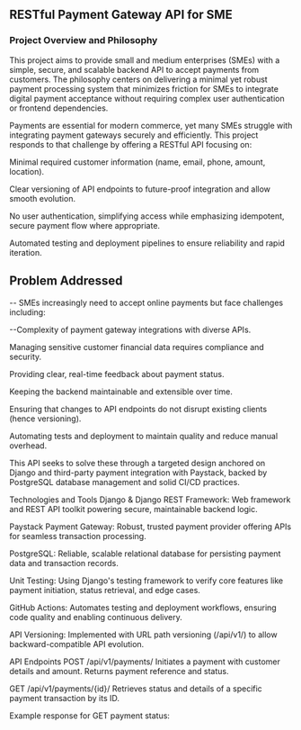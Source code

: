 ## RESTful Payment Gateway API for SME
### Project Overview and Philosophy
This project aims to provide small and medium enterprises (SMEs) with a simple, secure, and scalable backend API to accept payments from customers. The philosophy centers on delivering a minimal yet robust payment processing system that minimizes friction for SMEs to integrate digital payment acceptance without requiring complex user authentication or frontend dependencies.

Payments are essential for modern commerce, yet many SMEs struggle with integrating payment gateways securely and efficiently. This project responds to that challenge by offering a RESTful API focusing on:

Minimal required customer information (name, email, phone, amount, location).

Clear versioning of API endpoints to future-proof integration and allow smooth evolution.

No user authentication, simplifying access while emphasizing idempotent, secure payment flow where appropriate.

Automated testing and deployment pipelines to ensure reliability and rapid iteration.

## Problem Addressed
-- SMEs increasingly need to accept online payments but face challenges including:

--Complexity of payment gateway integrations with diverse APIs.

Managing sensitive customer financial data requires compliance and security.

Providing clear, real-time feedback about payment status.

Keeping the backend maintainable and extensible over time.

Ensuring that changes to API endpoints do not disrupt existing clients (hence versioning).

Automating tests and deployment to maintain quality and reduce manual overhead.

This API seeks to solve these through a targeted design anchored on Django and third-party payment integration with Paystack, backed by PostgreSQL database management and solid CI/CD practices.

Technologies and Tools
Django & Django REST Framework: Web framework and REST API toolkit powering secure, maintainable backend logic.

Paystack Payment Gateway: Robust, trusted payment provider offering APIs for seamless transaction processing.

PostgreSQL: Reliable, scalable relational database for persisting payment data and transaction records.

Unit Testing: Using Django's testing framework to verify core features like payment initiation, status retrieval, and edge cases.

GitHub Actions: Automates testing and deployment workflows, ensuring code quality and enabling continuous delivery.

API Versioning: Implemented with URL path versioning (/api/v1/) to allow backward-compatible API evolution.

API Endpoints
POST /api/v1/payments/
Initiates a payment with customer details and amount. Returns payment reference and status.

GET /api/v1/payments/{id}/
Retrieves status and details of a specific payment transaction by its ID.

Example response for GET payment status:
